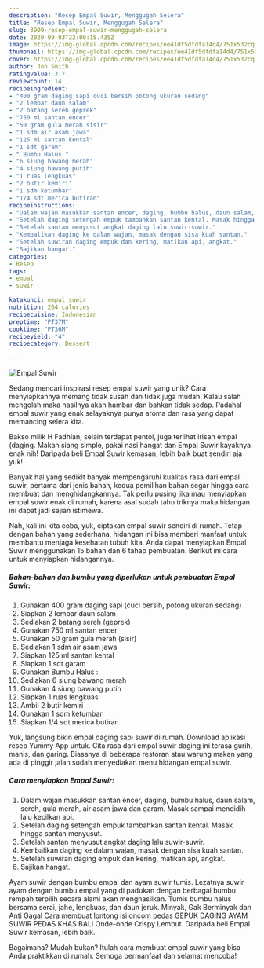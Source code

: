 ```yaml
---
description: "Resep Empal Suwir, Menggugah Selera"
title: "Resep Empal Suwir, Menggugah Selera"
slug: 3909-resep-empal-suwir-menggugah-selera
date: 2020-09-03T22:00:15.435Z
image: https://img-global.cpcdn.com/recipes/ee41df5dfdfa14d4/751x532cq70/empal-suwir-foto-resep-utama.jpg
thumbnail: https://img-global.cpcdn.com/recipes/ee41df5dfdfa14d4/751x532cq70/empal-suwir-foto-resep-utama.jpg
cover: https://img-global.cpcdn.com/recipes/ee41df5dfdfa14d4/751x532cq70/empal-suwir-foto-resep-utama.jpg
author: Jon Smith
ratingvalue: 3.7
reviewcount: 14
recipeingredient:
- "400 gram daging sapi cuci bersih potong ukuran sedang"
- "2 lembar daun salam"
- "2 batang sereh geprek"
- "750 ml santan encer"
- "50 gram gula merah sisir"
- "1 sdm air asam jawa"
- "125 ml santan kental"
- "1 sdt garam"
- " Bumbu Halus "
- "6 siung bawang merah"
- "4 siung bawang putih"
- "1 ruas lengkuas"
- "2 butir kemiri"
- "1 sdm ketumbar"
- "1/4 sdt merica butiran"
recipeinstructions:
- "Dalam wajan masukkan santan encer, daging, bumbu halus, daun salam, sereh, gula merah, air asam jawa dan garam. Masak sampai mendidih lalu kecilkan api."
- "Setelah daging setengah empuk tambahkan santan kental. Masak hingga santan menyusut."
- "Setelah santan menyusut angkat daging lalu suwir-suwir."
- "Kembalikan daging ke dalam wajan, masak dengan sisa kuah santan."
- "Setelah suwiran daging empuk dan kering, matikan api, angkat."
- "Sajikan hangat."
categories:
- Resep
tags:
- empal
- suwir

katakunci: empal suwir 
nutrition: 264 calories
recipecuisine: Indonesian
preptime: "PT37M"
cooktime: "PT36M"
recipeyield: "4"
recipecategory: Dessert

---
```



![Empal Suwir](https://img-global.cpcdn.com/recipes/ee41df5dfdfa14d4/751x532cq70/empal-suwir-foto-resep-utama.jpg)

Sedang mencari inspirasi resep empal suwir yang unik? Cara menyiapkannya memang tidak susah dan tidak juga mudah. Kalau salah mengolah maka hasilnya akan hambar dan bahkan tidak sedap. Padahal empal suwir yang enak selayaknya punya aroma dan rasa yang dapat memancing selera kita.

Bakso milik H Fadhlan, selain terdapat pentol, juga terlihat irisan empal (daging. Makan siang simple, pakai nasi hangat dan Empal Suwir kayaknya enak nih! Daripada beli Empal Suwir kemasan, lebih baik buat sendiri aja yuk!

Banyak hal yang sedikit banyak mempengaruhi kualitas rasa dari empal suwir, pertama dari jenis bahan, kedua pemilihan bahan segar hingga cara membuat dan menghidangkannya. Tak perlu pusing jika mau menyiapkan empal suwir enak di rumah, karena asal sudah tahu triknya maka hidangan ini dapat jadi sajian istimewa.


Nah, kali ini kita coba, yuk, ciptakan empal suwir sendiri di rumah. Tetap dengan bahan yang sederhana, hidangan ini bisa memberi manfaat untuk membantu menjaga kesehatan tubuh kita. Anda dapat menyiapkan Empal Suwir menggunakan 15 bahan dan 6 tahap pembuatan. Berikut ini cara untuk menyiapkan hidangannya.

<!--inarticleads1-->

##### Bahan-bahan dan bumbu yang diperlukan untuk pembuatan Empal Suwir:

1. Gunakan 400 gram daging sapi (cuci bersih, potong ukuran sedang)
1. Siapkan 2 lembar daun salam
1. Sediakan 2 batang sereh (geprek)
1. Gunakan 750 ml santan encer
1. Gunakan 50 gram gula merah (sisir)
1. Sediakan 1 sdm air asam jawa
1. Siapkan 125 ml santan kental
1. Siapkan 1 sdt garam
1. Gunakan  Bumbu Halus :
1. Sediakan 6 siung bawang merah
1. Gunakan 4 siung bawang putih
1. Siapkan 1 ruas lengkuas
1. Ambil 2 butir kemiri
1. Gunakan 1 sdm ketumbar
1. Siapkan 1/4 sdt merica butiran


Yuk, langsung bikin empal daging sapi suwir di rumah. Download aplikasi resep Yummy App untuk. Cita rasa dari empal suwir daging ini terasa gurih, manis, dan garing. Biasanya di beberapa restoran atau warung makan yang ada di pinggir jalan sudah menyediakan menu hidangan empal suwir. 

<!--inarticleads2-->

##### Cara menyiapkan Empal Suwir:

1. Dalam wajan masukkan santan encer, daging, bumbu halus, daun salam, sereh, gula merah, air asam jawa dan garam. Masak sampai mendidih lalu kecilkan api.
1. Setelah daging setengah empuk tambahkan santan kental. Masak hingga santan menyusut.
1. Setelah santan menyusut angkat daging lalu suwir-suwir.
1. Kembalikan daging ke dalam wajan, masak dengan sisa kuah santan.
1. Setelah suwiran daging empuk dan kering, matikan api, angkat.
1. Sajikan hangat.


Ayam suwir dengan bumbu empal dan ayam suwir tumis. Lezatnya suwir ayam dengan bumbu empal yang di padukan dengan berbagai bumbu rempah terpilih secara alami akan menghasilkan. Tumis bumbu halus bersama serai, jahe, lengkuas, dan daun jeruk. Minyak, Gak Berminyak dan Anti Gagal Cara membuat lontong isi oncom pedas GEPUK DAGING AYAM SUWIR PEDAS KHAS BALI Onde-onde Crispy Lembut. Daripada beli Empal Suwir kemasan, lebih baik. 

Bagaimana? Mudah bukan? Itulah cara membuat empal suwir yang bisa Anda praktikkan di rumah. Semoga bermanfaat dan selamat mencoba!
